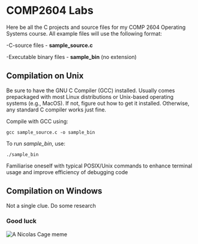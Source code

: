 # COMP2604 Labs
Here be all the C projects and source files for my COMP 2604 Operating Systems course. All example files will use the following format:

-C-source files - **sample_source.c**

-Executable binary files - **sample_bin** (no extension)

## Compilation on Unix
Be sure to have the GNU C Compiler (GCC) installed. Usually comes prepackaged with most Linux distributions or Unix-based operating systems (e.g., MacOS). If not, figure out how to get it installed. Otherwise, any standard C compiler works just fine. 

Compile with GCC using:

```gcc sample_source.c -o sample_bin```

To run *sample_bin*, use:

```./sample_bin```

Familiarise oneself with typical POSIX/Unix commands to enhance terminal usage and improve efficiency of debugging code

## Compilation on Windows
Not a single clue. Do some research


### Good luck
![A Nicolas Cage meme](https://i.pinimg.com/originals/6c/c7/b9/6cc7b91b9b65940311a436c1fd5a41d1.png)
